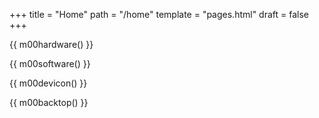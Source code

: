 +++
title = "Home"
path = "/home"
template = "pages.html"
draft = false
+++

{{ m00hardware() }}

{{ m00software() }}

{{ m00devicon() }}

{{ m00backtop() }}

